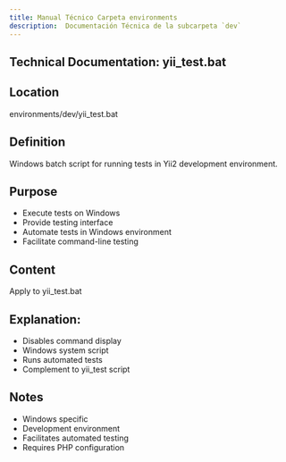 ```yaml
---
title: Manual Técnico Carpeta environments
description:  Documentación Técnica de la subcarpeta `dev`
---
```


## Technical Documentation: yii_test.bat

## Location
environments/dev/yii_test.bat

## Definition
Windows batch script for running tests in Yii2 development environment.

## Purpose
- Execute tests on Windows
- Provide testing interface
- Automate tests in Windows environment
- Facilitate command-line testing

## Content
Apply to yii_test.bat

## Explanation:
- Disables command display
- Windows system script
- Runs automated tests
- Complement to yii_test script

## Notes
- Windows specific
- Development environment
- Facilitates automated testing
- Requires PHP configuration





